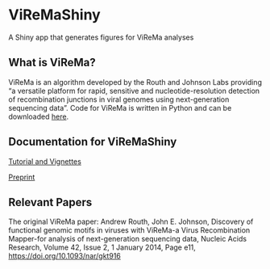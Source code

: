 # ViReMaShiny
 A Shiny app that generates figures for ViReMa analyses

## What is ViReMa?
ViReMa is an algorithm developed by the Routh and Johnson Labs providing “a versatile platform for rapid, sensitive and nucleotide-resolution detection of recombination junctions in viral genomes using next-generation sequencing data”. Code for ViReMa is written in Python and can be downloaded [here](https://bioconda.github.io/recipes/virema/README.html).

## Documentation for ViReMaShiny
[Tutorial and Vignettes](https://jayeung12.github.io/)


[Preprint]()

## Relevant Papers
The original ViReMa paper:
Andrew Routh, John E. Johnson, Discovery of functional genomic motifs in viruses with ViReMa-a Virus Recombination Mapper-for analysis of next-generation sequencing data, Nucleic Acids Research, Volume 42, Issue 2, 1 January 2014, Page e11, https://doi.org/10.1093/nar/gkt916
